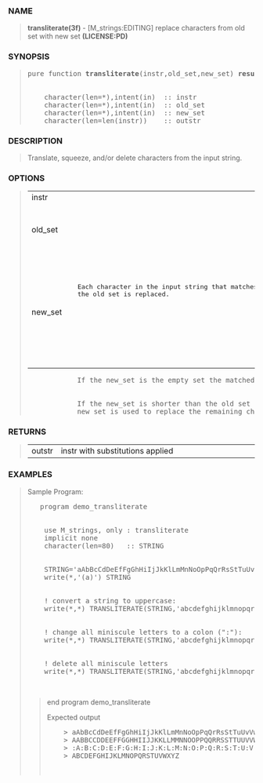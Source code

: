 <?
<body>
  <a name="top"></a>
  <div id="Container">
    <div id="Content">
      <div class="c171">
      </div><a name="0"></a>
      <h3><a name="0">NAME</a></h3>
      <blockquote>
        <b>transliterate(3f)</b> - [M_strings:EDITING] replace characters from old set with new set <b>(LICENSE:PD)</b>
      </blockquote><a name="contents"></a>
      <h3><a name="8">SYNOPSIS</a></h3>
      <blockquote>
        <pre>
pure function <b>transliterate</b>(instr,old_set,new_set) <b>result</b>(<i>outstr</i>)
<br />
    character(len=*),intent(in)  :: instr
    character(len=*),intent(in)  :: old_set
    character(len=*),intent(in)  :: new_set
    character(len=len(instr))    :: outstr
</pre>
      </blockquote><a name="2"></a>
      <h3><a name="2">DESCRIPTION</a></h3>
      <blockquote>
        Translate, squeeze, and/or delete characters from the input string.
      </blockquote><a name="3"></a>
      <h3><a name="3">OPTIONS</a></h3>
      <blockquote>
        <table cellpadding="3">
          <tr valign="top">
            <td class="c172" width="6%" nowrap="nowrap">instr</td>
            <td valign="bottom">input string to change</td>
          </tr>
          <tr valign="top">
            <td class="c172" colspan="1">old_set</td>
            <td>list of letters to change in INSTR if found</td>
          </tr>
          <tr>
            <td colspan="1">
              <pre>
            Each character in the input string that matches a character in
            the old set is replaced.
</pre>
            </td>
          </tr>
          <tr valign="top">
            <td class="c172" colspan="1">new_set</td>
            <td>list of letters to replace letters in OLD_SET with.</td>
          </tr>
        </table><!-- .nf -->
        <pre>
            If the new_set is the empty set the matched characters are deleted.
<br />
            If the new_set is shorter than the old set the last character in the
            new set is used to replace the remaining characters in the new set.
</pre>
      </blockquote><a name="4"></a>
      <h3><a name="4">RETURNS</a></h3>
      <blockquote>
        <table cellpadding="3">
          <tr valign="top">
            <td class="c173" width="6%" nowrap="nowrap">outstr</td>
            <td valign="bottom">instr with substitutions applied</td>
          </tr>
        </table>
      </blockquote><a name="5"></a>
      <h3><a name="5">EXAMPLES</a></h3>
      <blockquote>
        Sample Program:
        <pre>
   program demo_transliterate
<br />
    use M_strings, only : transliterate
    implicit none
    character(len=80)   :: STRING
<br />
    STRING='aAbBcCdDeEfFgGhHiIjJkKlLmMnNoOpPqQrRsStTuUvVwWxXyYzZ'
    write(*,'(a)') STRING
<br />
    ! convert a string to uppercase:
    write(*,*) TRANSLITERATE(STRING,'abcdefghijklmnopqrstuvwxyz','ABCDEFGHIJKLMNOPQRSTUVWXYZ')
<br />
    ! change all miniscule letters to a colon (":"):
    write(*,*) TRANSLITERATE(STRING,'abcdefghijklmnopqrstuvwxyz',':')
<br />
    ! delete all miniscule letters
    write(*,*) TRANSLITERATE(STRING,'abcdefghijklmnopqrstuvwxyz','')
<br />
</pre>
        <blockquote>
          end program demo_transliterate
          <p>Expected output</p>
          <pre>
    &gt; aAbBcCdDeEfFgGhHiIjJkKlLmMnNoOpPqQrRsStTuUvVwWxXyYzZ
    &gt; AABBCCDDEEFFGGHHIIJJKKLLMMNNOOPPQQRRSSTTUUVVWWXXYYZZ
    &gt; :A:B:C:D:E:F:G:H:I:J:K:L:M:N:O:P:Q:R:S:T:U:V:W:X:Y:Z
    &gt; ABCDEFGHIJKLMNOPQRSTUVWXYZ
<br />
</pre>
        </blockquote>
      </blockquote><a name="6"></a>
    </div>
  </div>
</body>

